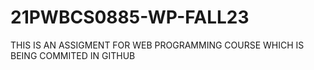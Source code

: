 # 21PWBCS0885-WP-FALL23
THIS IS AN ASSIGMENT FOR WEB PROGRAMMING COURSE WHICH IS BEING COMMITED IN GITHUB
